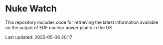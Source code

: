 # Nuke Watch

This repository includes code for retrieving the latest information available on the output of EDF nuclear power plants in the UK.

Last updated: 2025-05-06 20:17